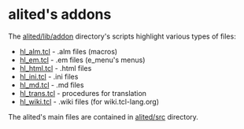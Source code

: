 # alited's addons

The [alited/lib/addon](hl_alm.html) directory's scripts highlight various types of files:

  * [hl_alm.tcl](hl_alm.html) - .alm files (macros)
  * [hl_em.tcl](hl_em.html) - .em files (e_menu's menus)
  * [hl_html.tcl](hl_html.html) - .html files
  * [hl_ini.tcl](hl_ini.html) - .ini files
  * [hl_md.tcl](hl_md.html) - .md files
  * [hl_trans.tcl](hl_trans.html) - procedures for translation
  * [hl_wiki.tcl](hl_wiki.html) - .wiki files (for wiki.tcl-lang.org)

The alited's main files are contained in [alited/src](../../src/about.html) directory.
